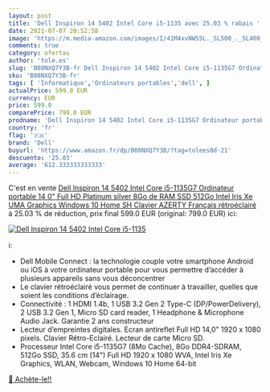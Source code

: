 ```yaml
---
layout: post
title: 'Dell Inspiron 14 5402 Intel Core i5-1135 avec 25.03 % rabais '
date: 2021-07-07 20:52:58
image: 'https://m.media-amazon.com/images/I/41M4xvNW55L._SL500_._SL400_.jpg'
comments: true
category: ofertas
author: 'tole.es'
slug: 'B08NXQ7Y3B-fr Dell Inspiron 14 5402 Intel Core i5-1135G7 Ordinateur...'
sku: 'B08NXQ7Y3B-fr'
tags: [ 'Informatique','Ordinateurs portables','dell', ]
actualPrice: 599.0 EUR
currency: EUR
price: 599.0
comparePrice: 799.0 EUR
prodname: 'Dell Inspiron 14 5402 Intel Core i5-1135G7 Ordinateur portable 14 0" Full HD Platinum silver 8Go de RAM SSD 512Go Intel Iris Xe UMA Graphics Windows 10 Home SH Clavier AZERTY Français rétroéclairé'
country: 'fr'
flag: '🇫🇷'
brand: 'Dell'
buyurl: 'https://www.amazon.fr/dp/B08NXQ7Y3B/?tag=tolees0d-21'
descuento: '25.03'
average: '612.333333333333'
---
```


C'est en vente [Dell Inspiron 14 5402 Intel Core i5-1135G7 Ordinateur portable 14 0" Full HD Platinum silver 8Go de RAM SSD 512Go Intel Iris Xe UMA Graphics Windows 10 Home SH Clavier AZERTY Français rétroéclairé](https://www.amazon.fr/dp/B08NXQ7Y3B/?tag=tolees0d-21)  à  25.03 % de réduction, prix final  599.0 EUR (original: 799.0 EUR) ici:

[![Dell Inspiron 14 5402 Intel Core i5-1135](https://m.media-amazon.com/images/I/41M4xvNW55L._SL500_._SL400_.jpg)](https://www.amazon.fr/dp/B08NXQ7Y3B/?tag=tolees0d-21)

ℹ️:

- Dell Mobile Connect : la technologie couple votre smartphone Android ou iOS à votre ordinateur portable pour vous permettre d’accéder à plusieurs appareils sans vous déconcentrer
- Le clavier rétroéclairé vous permet de continuer à travailler, quelles que soient les conditions d’éclairage.
- Connectivité : 1 HDMI 1.4b, 1 USB 3.2 Gen 2 Type-C (DP/PowerDelivery), 2 USB 3.2 Gen 1, Micro SD card reader, 1 Headphone & Microphone Audio Jack. Garantie 2 ans constructeur
- Lecteur d’empreintes digitales. Ecran antireflet Full HD 14,0" 1920 x 1080 pixels. Clavier Rétro-Eclairé. Lecteur de carte Micro SD.
- Processeur Intel Core i5-1135G7 (8Mo Cache), 8Go DDR4-SDRAM, 512Go SSD, 35.6 cm (14") Full HD 1920 x 1080 WVA, Intel Iris Xe Graphics, WLAN, Webcam, Windows 10 Home 64-bit

[🛒 Achète-le!!](https://www.amazon.fr/dp/B08NXQ7Y3B/?tag=tolees0d-21)
